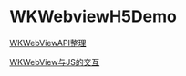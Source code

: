 # WKWebviewH5Demo

[WKWebViewAPI整理](http://shanyuqin.online/2016/11/18/iOS%E5%BC%80%E5%8F%91%E7%AC%94%E8%AE%B0%E2%80%94%E2%80%94WKWebViewAPI%E6%95%B4%E7%90%86/)

[WKWebView与JS的交互](http://shanyuqin.online/2016/11/22/iOS%E5%BC%80%E5%8F%91%E7%AC%94%E8%AE%B0%E2%80%94%E2%80%94WKWebView%E5%92%8CJS%E4%BA%A4%E4%BA%92/)
